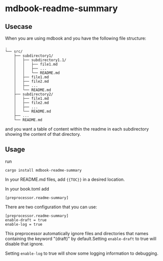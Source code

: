 # mdbook-readme-summary

## Usecase

When you are using mdbook and you have the following file structure:

```
.
└── src/
    ├── subdirectory1/
    │   ├── subdirectory1.1/
    │   │   ├── file1.md
    │   │   ├── ...
    │   │   └── README.md
    │   ├── file1.md
    │   ├── file2.md
    │   ├── ...
    │   └── README.md
    ├── subdirectory2/
    │   ├── file1.md
    │   ├── file2.md
    │   ├── ...
    │   └── README.md
    ├── ...
    └── README.md
```

and you want a table of content within the readme in each subdirectory showing the content of that directory.

## Usage

run 
``` 
cargo install mdbook-readme-summary
```

In your README.md files, add `{{TOC}}` in a desired location.

In your book.toml add 
```
[preprocessor.readme-summary]
```

There are two configuration that you can use:

```
[preprocessor.readme-summary]
enable-draft = true
enable-log = true
```

This preprocessor automatically ignore files and directories that names containing the keyword "(draft)" by default.Setting `enable-draft` to true will disable that ignore.

Setting `enable-log` to true will show some logging information to debugging.

